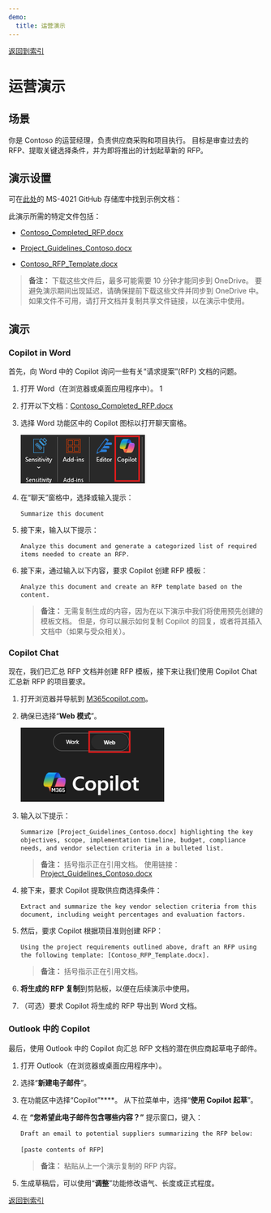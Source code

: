 ```yaml
---
demo:
  title: 运营演示
---
```


[返回到索引](https://microsoftlearning.github.io/MS-4021-Copilot-Immersion-Experience/)

# 运营演示

## 场景

你是 Contoso 的运营经理，负责供应商采购和项目执行。 目标是审查过去的 RFP、提取关键选择条件，并为即将推出的计划起草新的 RFP。

## 演示设置

可在[此处](https://github.com/MicrosoftLearning/MS-4021-Copilot-Immersion-Experience/tree/master/ResourceFiles)的 MS-4021 GitHub 存储库中找到示例文档：

此演示所需的特定文件包括：

- [Contoso_Completed_RFP.docx](https://github.com/MicrosoftLearning/MS-4021-Copilot-Immersion-Experience/raw/master/ResourceFiles/Contoso_Completed_RFP.docx)

- [Project_Guidelines_Contoso.docx](https://github.com/MicrosoftLearning/MS-4021-Copilot-Immersion-Experience/raw/master/ResourceFiles/Project_Guidelines_Contoso.docx)

- [Contoso_RFP_Template.docx](https://github.com/MicrosoftLearning/MS-4021-Copilot-Immersion-Experience/raw/master/ResourceFiles/Contoso_RFP_Template.docx)

> **备注：** 下载这些文件后，最多可能需要 10 分钟才能同步到 OneDrive。 要避免演示期间出现延迟，请确保提前下载这些文件并同步到 OneDrive 中。 如果文件不可用，请打开文档并复制共享文件链接，以在演示中使用。

## 演示

### Copilot in Word

首先，向 Word 中的 Copilot 询问一些有关“请求提案”(RFP) 文档的问题。

1. 打开 Word（在浏览器或桌面应用程序中）。
1
1. 打开以下文档：[Contoso_Completed_RFP.docx](https://github.com/MicrosoftLearning/MS-4021-Copilot-Immersion-Experience/raw/master/ResourceFiles/Contoso_Completed_RFP.docx)

1. 选择 Word 功能区中的 Copilot 图标以打开聊天窗格。

    ![显示“工作模式”选项卡的屏幕截图。](../Demos/Media/copilot-ribbon-word.png)

1. 在“聊天”窗格中，选择或输入提示：

   ```text
   Summarize this document
   ```

1. 接下来，输入以下提示：

   ```text
   Analyze this document and generate a categorized list of required items needed to create an RFP.
   ```

1. 接下来，通过输入以下内容，要求 Copilot 创建 RFP 模板：

   ```text
   Analyze this document and create an RFP template based on the content.
   ```

    > **备注：** 无需复制生成的内容，因为在以下演示中我们将使用预先创建的模板文档。 但是，你可以展示如何复制 Copilot 的回复，或者将其插入文档中（如果与受众相关）。

### Copilot Chat

现在，我们已汇总 RFP 文档并创建 RFP 模板，接下来让我们使用 Copilot Chat 汇总新 RFP 的项目要求。

1. 打开浏览器并导航到 [M365copilot.com](https://m365copilot.com/)。  

1. 确保已选择“**Web 模式**”。

    ![显示 Web 模式选项卡的屏幕截图。](../Prompts/Media/web-mode.png)

1. 输入以下提示：

   ```text
   Summarize [Project_Guidelines_Contoso.docx] highlighting the key objectives, scope, implementation timeline, budget, compliance needs, and vendor selection criteria in a bulleted list.
   ```

    > **备注：** 括号指示正在引用文档。 使用链接：[Project_Guidelines_Contoso.docx](https://github.com/MicrosoftLearning/MS-4021-Copilot-Immersion-Experience/raw/master/ResourceFiles/Project_Guidelines_Contoso.docx)

1. 接下来，要求 Copilot 提取供应商选择条件：

   ```text
   Extract and summarize the key vendor selection criteria from this document, including weight percentages and evaluation factors.
   ```

1. 然后，要求 Copilot 根据项目准则创建 RFP：

   ```text
   Using the project requirements outlined above, draft an RFP using the following template: [Contoso_RFP_Template.docx].
   ```

    > **备注：** 括号指示正在引用文档。

1. **将生成的 RFP 复制**到剪贴板，以便在后续演示中使用。

1. （可选）要求 Copilot 将生成的 RFP 导出到 Word 文档。

### Outlook 中的 Copilot

最后，使用 Outlook 中的 Copilot 向汇总 RFP 文档的潜在供应商起草电子邮件。

1. 打开 Outlook（在浏览器或桌面应用程序中）。

1. 选择“**新建电子邮件**”。

1. 在功能区中选择“Copilot”****。 从下拉菜单中，选择“**使用 Copilot 起草**”。

1. 在 **“您希望此电子邮件包含哪些内容？”** 提示窗口，键入：

   ```text
   Draft an email to potential suppliers summarizing the RFP below:

   [paste contents of RFP]
   ```

    > **备注：** 粘贴从上一个演示复制的 RFP 内容。

1. 生成草稿后，可以使用“**调整**”功能修改语气、长度或正式程度。

[返回到索引](https://microsoftlearning.github.io/MS-4021-Copilot-Immersion-Experience/)
